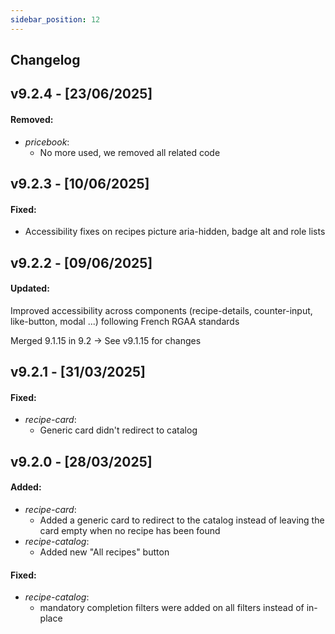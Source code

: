 ```yaml
---
sidebar_position: 12
---
```


## Changelog

## v9.2.4 - [23/06/2025]

#### Removed:
- *pricebook*:
  - No more used, we removed all related code

## v9.2.3 - [10/06/2025]

#### Fixed:
- Accessibility fixes on recipes picture aria-hidden, badge alt and role lists

## v9.2.2 - [09/06/2025]

#### Updated:
Improved accessibility across components (recipe-details, counter-input, like-button, modal ...) following French RGAA standards

Merged 9.1.15 in 9.2 -> See v9.1.15 for changes

## v9.2.1 - [31/03/2025]

#### Fixed:
- *recipe-card*:
  - Generic card didn't redirect to catalog

## v9.2.0 - [28/03/2025]

#### Added:
- *recipe-card*:
  - Added a generic card to redirect to the catalog instead of leaving the card empty when no recipe has been found
- *recipe-catalog*:
  - Added new "All recipes" button

#### Fixed:
- *recipe-catalog*:
  - mandatory completion filters were added on all filters instead of in-place
